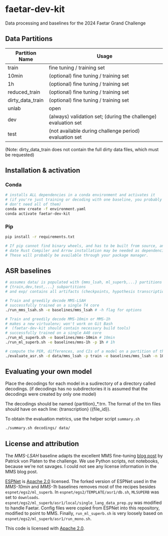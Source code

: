 # faetar-dev-kit
Data processing and baselines for the 2024 Faetar Grand Challenge

## Data Partitions

| Partition Name | Usage |
| ------------- | ------------- |
| train | fine tuning / training set |
| 10min | (optional) fine tuning / training set |
| 1h | (optional) fine tuning / training set |
| reduced_train | (optional) fine tuning / training set |
| dirty_data_train | (optional) fine tuning / training set |
| unlab | open |
| dev | (always) validation set; (during the challenge) evaluation set |
| test | (not available during challenge period) evaluation set |
(Note: dirty_data_train does not contain the full dirty data files, which must be requested)

## Installation & activation

### Conda

``` sh
# installs ALL dependencies in a conda environment and activates it
# (if you're just training or decoding with one baseline, you probably
# don't need all of them)
conda env create -f environment.yaml
conda activate faetar-dev-kit
```

### Pip

``` sh
pip install -r requirements.txt

# If pip cannot find binary wheels, and has to be built from source, an up to
# date Rust Compiler and Arrow installation may be needed as dependencies.
# These will probably be available through your package manager.
```

## ASR baselines

``` sh
# assumes data/ is populated with {mms_lsah, ml_superb,...} partitions which have 
# {train,dev,test,...} subpartitions
# and exp/ contains all artifacts (checkpoints, hypothesis transcriptions, etc.)

# Train and greedily decode MMS-LSAH
# successfully trained on a single T4 core
./run_mms_lsah.sh -e baselines/mms_lsah # -h flag for options

# Train and greedily decode MMS-10min or MMS-1h
# makes a new virtualenv; won't work on Git Bash
#  (faetar-dev-kit should contain necessary build tools)
# successfully trained on a single A40 core
./run_ml_superb.sh -e baselines/mms-10min # 10min
./run_ml_superb.sh -e baselines/mms-1h -p 1h # 1h

# compute the PER, differences, and CIs of a model on a partition of the data directory
./evaluate_asr.sh -d data/mms_lsah -p train -e baselines/mms_lsah -n 1000  # -h flag for options
```

## Evaluating your own model

Place the decodings for each model in a sudirectory of a directory called decodings. (if decodings has no subdirectories it is assumed that the decodings were created by only one model)

The decodings should be named {partition}_*.trn.
The format of the trn files should have on each line: {transcription} ({file_id}).

To obtain the evaluation metrics, use the helper script `summary.sh`
``` sh
./summary.sh decodings/ data/
```

## License and attribution

The *MMS-LSAH* baseline adapts the excellent MMS fine-tuning [blog
post](https://huggingface.co/blog/mms_adapters) by Patrick von Platen to the
challenge. We use Python scripts, not notebooks, because we're not savages. I
could not see any license information in the MMS blog post.

[ESPNet](https://github.com/espnet/espnet/tree/master) is [Apache
2.0](./LICENSE) licensed. The forked version of ESPNet used in the *MMS-10min*
and *MMS-1h* baselines removes most of the recipes besides
`espnet/egs2/ml_superb`. In `espnet/egs2/TEMPLATE/asr1/db.sh`, `MLSUPERB` was
set to `downloads`. `espnet/egs2/ml_superb/asr1/local/single_lang_data_prep.py`
was modified to handle Faetar. Config files were copied from ESPNet into this
repository, modified to point to MMS. Finally, `run_ml_superb.sh` is very
loosely based on `espnet/egs2/ml_superb/asr1/run_mono.sh`.

This code is licensed with [Apache 2.0](./LICENSE).
